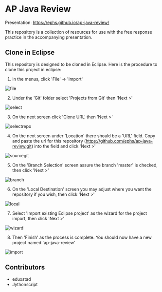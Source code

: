 AP Java Review
===
Presentation: https://ephs.github.io/ap-java-review/

This repository is a collection of resources for use with the free response practice in the accompanying presentation.

Clone in Eclipse
---
This repository is designed to be cloned in Eclipse. Here is the procedure to clone this project in eclipse:
1. In the menus, click 'File' -> 'Import'

![file](img/file.png)

2. Under the 'Git' folder select 'Projects from Git' then 'Next >' 

![select](img/select.png)

3. On the next screen click 'Clone URL' then 'Next >'

![selectrepo](img/selectrepo.png)

4. On the next screen under 'Location' there should be a 'URL' field. Copy and paste the url for this 
repository (https://github.com/ephs/ap-java-review.git) into the field and click 'Next >'

![sourcegit](img/sourcegit.png)

5. On the 'Branch Selection' screen assure the branch 'master' is checked, then click 'Next >'

![branch](img/branch.png)

6. On the 'Local Destination' screen you may adjust where you want the repository if you wish, then click 'Next >'

![local](img/local.png)

7. Select 'Import existing Eclipse project' as the wizard for the project import, then click 'Next >'

![wizard](img/wizard.png)

8. Then 'Finish' as the process is complete. You should now have a new project named 'ap-java-review'

![import](img/import.png)

Contributors
---
* eduxstad
* Jythonscript
